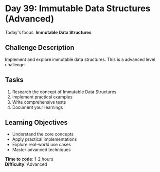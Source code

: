 # Day 39: Immutable Data Structures (Advanced)

Today's focus: **Immutable Data Structures**

## Challenge Description
Implement and explore immutable data structures. This is a advanced level challenge.

## Tasks
1. Research the concept of Immutable Data Structures
2. Implement practical examples
3. Write comprehensive tests
4. Document your learnings

## Learning Objectives
- Understand the core concepts
- Apply practical implementations
- Explore real-world use cases
- Master advanced techniques

**Time to code**: 1-2 hours  
**Difficulty**: Advanced